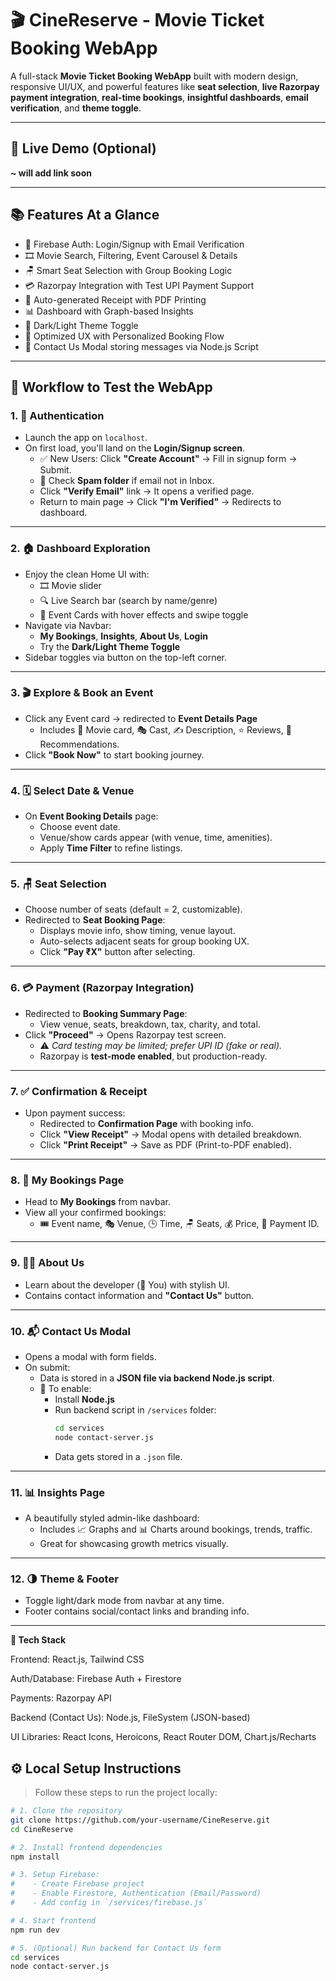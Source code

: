 # 🎬 CineReserve - Movie Ticket Booking WebApp

A full-stack **Movie Ticket Booking WebApp** built with modern design, responsive UI/UX, and powerful features like **seat selection**, **live Razorpay payment integration**, **real-time bookings**, **insightful dashboards**, **email verification**, and **theme toggle**.

---

## 🚀 Live Demo (Optional)
**~ will add link soon**

---

## 📚 Features At a Glance

- 🔐 Firebase Auth: Login/Signup with Email Verification
- 🎞️ Movie Search, Filtering, Event Carousel & Details
- 🪑 Smart Seat Selection with Group Booking Logic
- 💳 Razorpay Integration with Test UPI Payment Support
- 🧾 Auto-generated Receipt with PDF Printing
- 📊 Dashboard with Graph-based Insights
- 🌙 Dark/Light Theme Toggle
- 🧠 Optimized UX with Personalized Booking Flow
- 📧 Contact Us Modal storing messages via Node.js Script

---

## 🧪 Workflow to Test the WebApp

### 1. 🔑 **Authentication**
- Launch the app on `localhost`.
- On first load, you'll land on the **Login/Signup screen**.
  - ✅ New Users: Click **"Create Account"** → Fill in signup form → Submit.
  - 🔐 Check **Spam folder** if email not in Inbox.
  - Click **"Verify Email"** link → It opens a verified page.
  - Return to main page → Click **"I'm Verified"** → Redirects to dashboard.

---

### 2. 🏠 **Dashboard Exploration**
- Enjoy the clean Home UI with:
  - 🎞️ Movie slider
  - 🔍 Live Search bar (search by name/genre)
  - 📆 Event Cards with hover effects and swipe toggle
- Navigate via Navbar:
  - **My Bookings**, **Insights**, **About Us**, **Login**
  - Try the **Dark/Light Theme Toggle**
- Sidebar toggles via button on the top-left corner.

---

### 3. 🎬 **Explore & Book an Event**
- Click any Event card → redirected to **Event Details Page**
  - Includes 🎥 Movie card, 🎭 Cast, ✍️ Description, ⭐ Reviews, 🎁 Recommendations.
- Click **"Book Now"** to start booking journey.

---

### 4. 🗓️ **Select Date & Venue**
- On **Event Booking Details** page:
  - Choose event date.
  - Venue/show cards appear (with venue, time, amenities).
  - Apply **Time Filter** to refine listings.

---

### 5. 🪑 **Seat Selection**
- Choose number of seats (default = 2, customizable).
- Redirected to **Seat Booking Page**:
  - Displays movie info, show timing, venue layout.
  - Auto-selects adjacent seats for group booking UX.
  - Click **"Pay ₹X"** button after selecting.

---

### 6. 💳 **Payment (Razorpay Integration)**
- Redirected to **Booking Summary Page**:
  - View venue, seats, breakdown, tax, charity, and total.
- Click **"Proceed"** → Opens Razorpay test screen.
  - ⚠️ _Card testing may be limited; prefer UPI ID (fake or real)._  
  - Razorpay is **test-mode enabled**, but production-ready.

---

### 7. ✅ **Confirmation & Receipt**
- Upon payment success:
  - Redirected to **Confirmation Page** with booking info.
  - Click **"View Receipt"** → Modal opens with detailed breakdown.
  - Click **"Print Receipt"** → Save as PDF (Print-to-PDF enabled).

---

### 8. 📂 **My Bookings Page**
- Head to **My Bookings** from navbar.
- View all your confirmed bookings:
  - 🎟️ Event name, 🎭 Venue, 🕒 Time, 🪑 Seats, 💰 Price, 🧾 Payment ID.

---

### 9. 🧑‍💼 **About Us**
- Learn about the developer (👤 You) with stylish UI.
- Contains contact information and **"Contact Us"** button.

---

### 10. 📬 **Contact Us Modal**
- Opens a modal with form fields.
- On submit:
  - Data is stored in a **JSON file via backend Node.js script**.
  - 🔧 To enable:
    - Install **Node.js**
    - Run backend script in `/services` folder:  
      ```bash
      cd services
      node contact-server.js
      ```
    - Data gets stored in a `.json` file.

---

### 11. 📊 **Insights Page**
- A beautifully styled admin-like dashboard:
  - Includes 📈 Graphs and 📊 Charts around bookings, trends, traffic.
  - Great for showcasing growth metrics visually.

---

### 12. 🌗 **Theme & Footer**
- Toggle light/dark mode from navbar at any time.
- Footer contains social/contact links and branding info.

---
**📁 Tech Stack** 

Frontend: React.js, Tailwind CSS

Auth/Database: Firebase Auth + Firestore

Payments: Razorpay API

Backend (Contact Us): Node.js, FileSystem (JSON-based)

UI Libraries: React Icons, Heroicons, React Router DOM, Chart.js/Recharts


## ⚙️ Local Setup Instructions

> Follow these steps to run the project locally:

```bash
# 1. Clone the repository
git clone https://github.com/your-username/CineReserve.git
cd CineReserve

# 2. Install frontend dependencies
npm install

# 3. Setup Firebase:
#    - Create Firebase project
#    - Enable Firestore, Authentication (Email/Password)
#    - Add config in `/services/firebase.js`

# 4. Start frontend
npm run dev

# 5. (Optional) Run backend for Contact Us form
cd services
node contact-server.js

